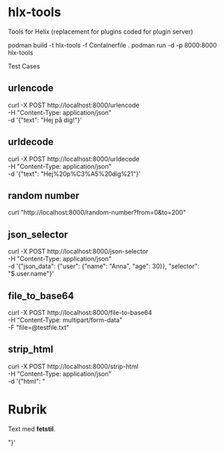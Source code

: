 # hlx-tools
Tools for Helix (replacement for plugins coded for plugin server)


podman build -t hlx-tools -f Containerfile .
podman run -d -p 8000:8000 hlx-tools


Test Cases

urlencode
-------------------------
curl -X POST http://localhost:8000/urlencode \
  -H "Content-Type: application/json" \
  -d '{"text": "Hej på dig!"}'


urldecode
-------------------------
curl -X POST http://localhost:8000/urldecode \
  -H "Content-Type: application/json" \
  -d '{"text": "Hej%20p%C3%A5%20dig%21"}'


random number
-------------------------
curl "http://localhost:8000/random-number?from=0&to=200"


json_selector
-------------------------
curl -X POST http://localhost:8000/json-selector \
  -H "Content-Type: application/json" \
  -d '{"json_data": {"user": {"name": "Anna", "age": 30}}, "selector": "$.user.name"}'


file_to_base64
-------------------------
curl -X POST http://localhost:8000/file-to-base64 \
  -H "Content-Type: multipart/form-data" \
  -F "file=@testfile.txt"


strip_html
-------------------------
curl -X POST http://localhost:8000/strip-html \
  -H "Content-Type: application/json" \
  -d '{"html": "<html><body><h1>Rubrik</h1><p>Text med <b>fetstil</b>.</p></body></html>"}'
